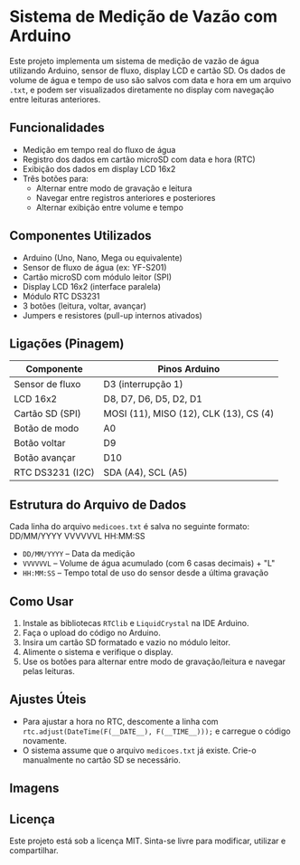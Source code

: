 # Sistema de Medição de Vazão com Arduino

Este projeto implementa um sistema de medição de vazão de água utilizando Arduino, sensor de fluxo, display LCD e cartão SD. Os dados de volume de água e tempo de uso são salvos com data e hora em um arquivo `.txt`, e podem ser visualizados diretamente no display com navegação entre leituras anteriores.

## Funcionalidades

- Medição em tempo real do fluxo de água
- Registro dos dados em cartão microSD com data e hora (RTC)
- Exibição dos dados em display LCD 16x2
- Três botões para:
  - Alternar entre modo de gravação e leitura
  - Navegar entre registros anteriores e posteriores
  - Alternar exibição entre volume e tempo

## Componentes Utilizados

- Arduino (Uno, Nano, Mega ou equivalente)
- Sensor de fluxo de água (ex: YF-S201)
- Cartão microSD com módulo leitor (SPI)
- Display LCD 16x2 (interface paralela)
- Módulo RTC DS3231
- 3 botões (leitura, voltar, avançar)
- Jumpers e resistores (pull-up internos ativados)

## Ligações (Pinagem)

| Componente       | Pinos Arduino         |
|------------------|------------------------|
| Sensor de fluxo  | D3 (interrupção 1)     |
| LCD 16x2         | D8, D7, D6, D5, D2, D1 |
| Cartão SD (SPI)  | MOSI (11), MISO (12), CLK (13), CS (4) |
| Botão de modo    | A0                     |
| Botão voltar     | D9                     |
| Botão avançar    | D10                    |
| RTC DS3231 (I2C) | SDA (A4), SCL (A5)     |

## Estrutura do Arquivo de Dados

Cada linha do arquivo `medicoes.txt` é salva no seguinte formato:
DD/MM/YYYY VVVVVVL HH:MM:SS


- `DD/MM/YYYY` – Data da medição
- `VVVVVVL` – Volume de água acumulado (com 6 casas decimais) + "L"
- `HH:MM:SS` – Tempo total de uso do sensor desde a última gravação

## Como Usar

1. Instale as bibliotecas `RTClib` e `LiquidCrystal` na IDE Arduino.
2. Faça o upload do código no Arduino.
3. Insira um cartão SD formatado e vazio no módulo leitor.
4. Alimente o sistema e verifique o display.
5. Use os botões para alternar entre modo de gravação/leitura e navegar pelas leituras.

## Ajustes Úteis

- Para ajustar a hora no RTC, descomente a linha com `rtc.adjust(DateTime(F(__DATE__), F(__TIME__)));` e carregue o código novamente.
- O sistema assume que o arquivo `medicoes.txt` já existe. Crie-o manualmente no cartão SD se necessário.

## Imagens



## Licença

Este projeto está sob a licença MIT. Sinta-se livre para modificar, utilizar e compartilhar.

